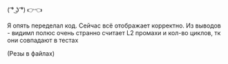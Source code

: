 ( ͡° ͜ʖ ͡°) 👉👈

Я опять переделал код. Сейчас всё отображает корректно. Из выводов - видимл полюс очень странно считает L2 промахи и кол-во циклов, тк они совпадают в тестах


(Резы в файлах)
